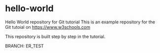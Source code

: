 # hello-world
Hello World repository for Git tutorial
This is an example repository for the Git tutoial on https://www.w3schools.com

This repository is built step by step in the tutorial.

BRANCH: ER_TEST
